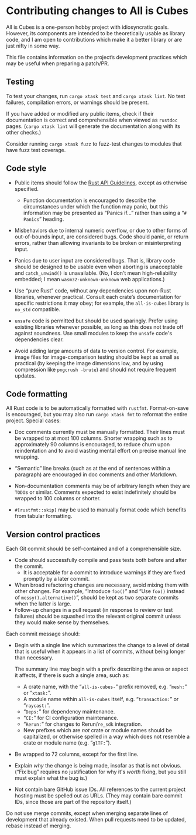 Contributing changes to All is Cubes
====================================

All is Cubes is a one-person hobby project with idiosyncratic goals.
However, its components are intended to be theoretically usable as library code,
and I am open to contributions which make it a better library or are just nifty in some way.

This file contains information on the project’s development practices
which may be useful when preparing a patch/PR.

Testing
-------

To test your changes, run `cargo xtask test` and `cargo xtask lint`.
No test failures, compilation errors, or warnings should be present.

If you have added or modified any public items,
check if their documentation is correct and comprehensible when viewed as `rustdoc` pages.
(`cargo xtask lint` will generate the documentation along with its other checks.) 

Consider running `cargo xtask fuzz` to fuzz-test changes to modules that have fuzz test coverage.

Code style
----------

*   Public items should follow the
    [Rust API Guidelines](https://rust-lang.github.io/api-guidelines/),
    except as otherwise specified.

    *   Function documentation is encouraged to describe the circumstances under which the function
        may panic, but this information may be presented as “Panics if…” rather than using
        a “`# Panics`” heading.

*   Misbehaviors due to internal numeric overflow, or due to other forms of out-of-bounds input,
    are considered bugs.
    Code should panic, or return errors, rather than allowing invariants to be broken
    or misinterpreting input.

*   Panics due to user input are considered bugs.
    That is, library code should be designed to be usable even when aborting is unacceptable and
    `catch_unwind()` is unavailable.
    (No, I don't mean high-reliability embedded; I mean `wasm32-unknown-unknown` web applications.)

*   Use “pure Rust” code, without any dependencies upon non-Rust libraries, whenever practical.
    Consult each crate’s documentation for specific restrictions it may obey;
    for example, the `all-is-cubes` library is `no_std` compatible.

*   `unsafe` code is permitted but should be used sparingly.
    Prefer using existing libraries whenever possible, as long as this does not trade off against
    soundness.
    Use small modules to keep the `unsafe` code's dependencies clear.

*   Avoid adding large amounts of data to version control.
    For example, image files for image-comparison testing should be kept as small as practical
    (by keeping the image dimensions low, and by using compression like `pngcrush -brute`)
    and should not require frequent updates.

Code formatting
---------------

All Rust code is to be automatically formatted with `rustfmt`.
Format-on-save is encouraged, but you may also run `cargo xtask fmt` to reformat the entire project.
Special cases:

*   Doc comments currently must be manually formatted.
    Their lines must be wrapped to at most 100 columns.
    Shorter wrapping such as to approximately 90 columns is encouraged,
    to reduce churn upon reindentation and to avoid wasting mental effort on precise manual line wrapping.

*   “Semantic” line breaks (such as at the end of sentences within a paragraph)
    are encouraged in doc comments and other Markdown.

*   Non-documentation comments may be of arbitrary length when they are `TODO`s or similar.
    Comments expected to exist indefinitely should be wrapped to 100 columns or shorter.

*   `#[rustfmt::skip]` may be used to manually format code which benefits from tabular formatting.

Version control practices
-------------------------

Each Git commit should be self-contained and of a comprehensible size.

*   Code should successfully compile and pass tests both before and after the commit.
    *   It is acceptable for a commit to introduce warnings if they are fixed promptly
        by a later commit.
*   When broad refactoring changes are necessary, avoid mixing them with other changes.
    For example, “Introduce `foo()`” and “Use `foo()` instead of `messy().alternative()`”,
    should be kept as two separate commits when the latter is large.
*   Follow-up changes in a pull request (in response to review or test failures)
    should be squashed into the relevant original commit unless they would make
    sense by themselves.

Each commit message should:

*   Begin with a single line which summarizes the change to a level of detail that is useful when it appears in a list of commits, without being longer than necessary.

    The summary line may begin with a prefix describing the area or aspect it affects, if there is such a single area, such as:

    *   A crate name, with the “`all-is-cubes-`” prefix removed, e.g. “`mesh:`” or
        “`xtask:`”.
    *   A module name within `all-is-cubes` itself, e.g. “`transaction:`” or “`raycast:`”.
    *   “`Deps:`” for dependency maintenance.
    *   “`CI:`” for CI configuration maintenance.
    *   “`Rerun:`” for changes to Rerun/`re_sdk` integration.
    *   New prefixes which are _not_ crate or module names should be capitalized,
        or otherwise spelled in a way which does not resemble a crate or module name
        (e.g. “`glTF:`”).

*   Be wrapped to 72 columns, except for the first line.

*   Explain *why* the change is being made, insofar as that is not obvious.
    (“Fix bug” requires no justification for why it's *worth* fixing,
    but you still must explain what the bug is.)

*   Not contain bare GitHub issue IDs.
    All references to the current project hosting must be spelled out as URLs.
    (They may contain bare commit IDs, since those are part of the repository itself.)

Do not use merge commits, except when merging separate lines of development that
already existed. When pull requests need to be updated, rebase instead of merging.
